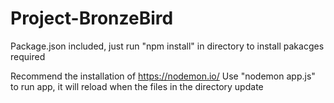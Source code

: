 # Project-BronzeBird

Package.json included, just run "npm install" in directory to install pakacges required


Recommend the installation of https://nodemon.io/
Use "nodemon app.js" to run app, it will reload when the files in the directory update
